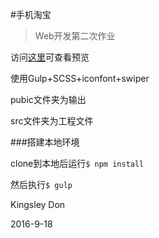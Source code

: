 #手机淘宝
> Web开发第二次作业

访问[这里](https://kingsley-don.github.io/Web-dev-homework-mtaobao/public/views/)可查看预览

使用Gulp+SCSS+iconfont+swiper

pubic文件夹为输出

src文件夹为工程文件

###搭建本地环境

clone到本地后运行`$ npm install`

然后执行`$ gulp`

Kingsley Don

2016-9-18